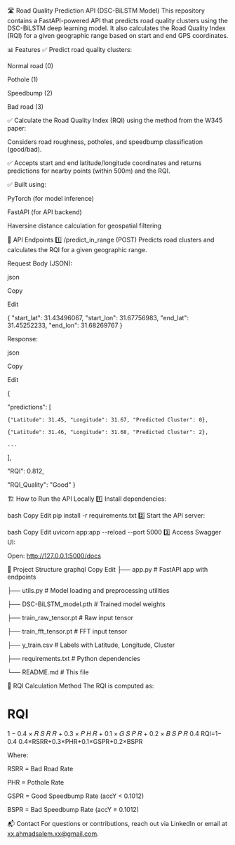 🛣️ Road Quality Prediction API (DSC-BiLSTM Model)
This repository contains a FastAPI-powered API that predicts road quality clusters using the DSC-BiLSTM deep learning model.
It also calculates the Road Quality Index (RQI) for a given geographic range based on start and end GPS coordinates.

📊 Features
✅ Predict road quality clusters:

Normal road (0)

Pothole (1)

Speedbump (2)

Bad road (3)

✅ Calculate the Road Quality Index (RQI) using the method from the W345 paper:

Considers road roughness, potholes, and speedbump classification (good/bad).

✅ Accepts start and end latitude/longitude coordinates and returns predictions for nearby points (within 500m) and the RQI.

✅ Built using:

PyTorch (for model inference)

FastAPI (for API backend)

Haversine distance calculation for geospatial filtering

🚀 API Endpoints
1️⃣ /predict_in_range (POST)
Predicts road clusters and calculates the RQI for a given geographic range.

Request Body (JSON):


json

Copy

Edit

{
  "start_lat": 31.43496067,
  "start_lon": 31.67756983,
  "end_lat": 31.45252233,
  "end_lon": 31.68269767
}

Response:

json

Copy

Edit

{
 
  "predictions": [
  
    {"Latitude": 31.45, "Longitude": 31.67, "Predicted Cluster": 0},
    
    {"Latitude": 31.46, "Longitude": 31.68, "Predicted Cluster": 2},
    
    ...
  ],
  
  "RQI": 0.812,
  
  "RQI_Quality": "Good"
}

🏗️ How to Run the API Locally
1️⃣ Install dependencies:

bash
Copy
Edit
pip install -r requirements.txt
2️⃣ Start the API server:

bash
Copy
Edit
uvicorn app:app --reload --port 5000
3️⃣ Access Swagger UI:

Open: http://127.0.0.1:5000/docs

📂 Project Structure
graphql
Copy
Edit
├── app.py              # FastAPI app with endpoints

├── utils.py            # Model loading and preprocessing utilities

├── DSC-BiLSTM_model.pth  # Trained model weights

├── train_raw_tensor.pt  # Raw input tensor

├── train_fft_tensor.pt  # FFT input tensor

├── y_train.csv          # Labels with Latitude, Longitude, Cluster

├── requirements.txt     # Python dependencies

└── README.md            # This file

📖 RQI Calculation Method
The RQI is computed as:

RQI
=
1
−
0.4
×
𝑅
𝑆
𝑅
𝑅
+
0.3
×
𝑃
𝐻
𝑅
+
0.1
×
𝐺
𝑆
𝑃
𝑅
+
0.2
×
𝐵
𝑆
𝑃
𝑅
0.4
RQI=1− 
0.4
0.4×RSRR+0.3×PHR+0.1×GSPR+0.2×BSPR
​
 
Where:

RSRR = Bad Road Rate

PHR = Pothole Rate

GSPR = Good Speedbump Rate (accY < 0.1012)

BSPR = Bad Speedbump Rate (accY ≥ 0.1012)

📬 Contact For questions or contributions, reach out via LinkedIn or email at xx.ahmadsalem.xx@gmail.com.
